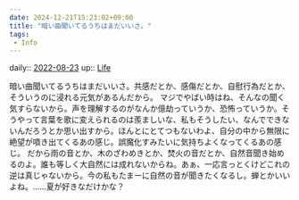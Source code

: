```yaml
---
date: 2024-12-21T15:23:02+09:00
title: "暗い曲聞いてるうちはまだいいさ。"
tags:
 - Info
---
```


daily:: [2022-08-23](Daily_Note/2022-08-23.md)
up:: [Life](../Bar/Novel/Chaos/Life.md)

暗い曲聞いてるうちはまだいいさ。共感だとか、感傷だとか、自慰行為だとか、そういうのに浸れる元気があるんだから。
マジでやばい時はね、そんなの聞く気すらないから。声を理解するのがなんか億劫っていうか、恐怖っていうか。そうやって言葉を歌に変えられるのは羨ましいな、私もそうしたい、なんでできないんだろうとか思い出すから。ほんとにとてつもないわよ、自分の中から無限に絶望が噴き出てくるあの感じ。誤魔化すみたいに気持ちよくなってくるあの感じ。
だから雨の音とか、木のざわめきとか、焚火の音だとか、自然音聞き始めるのよ。誰も等しく大自然には成れないからね。あぁ、一応言っとくけどこれの逆は真じゃないから。今の私もたまーに自然の音が聞きたくなるし。蝉とかいいよね。……夏が好きなだけかな？